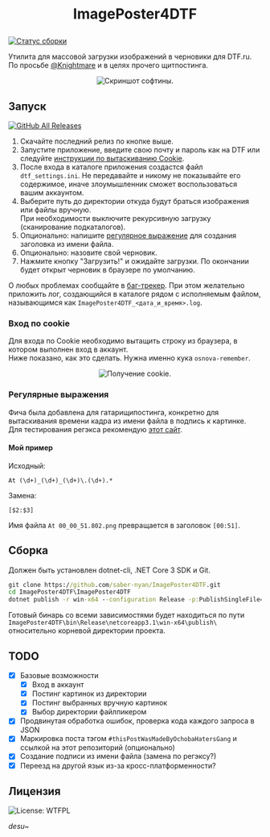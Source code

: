 # <p align="center">ImagePoster4DTF</p>
[![Статус сборки](https://travis-ci.com/saber-nyan/ImagePoster4DTF.svg?branch=master)](https://travis-ci.com/saber-nyan/ImagePoster4DTF)

Утилита для массовой загрузки изображений в черновики для DTF.ru. По просьбе [@Knightmare](https://dtf.ru/u/132253-knightmare) и в целях прочего щитпостинга.

<p align="center">
<img src="https://user-images.githubusercontent.com/25345196/86230794-40846e80-bb9a-11ea-925f-4b0681697024.png" alt="Скриншот софтины."></img>
</p>

## Запуск
[![GitHub All Releases](https://img.shields.io/github/downloads-pre/saber-nyan/ImagePoster4DTF/total?color=red&style=for-the-badge)](https://github.com/saber-nyan/ImagePoster4DTF/releases/latest)

1. Скачайте последний релиз по кнопке выше.
2. Запустите приложение, введите свою почту и пароль как на DTF или следуйте [инструкции по вытаскиванию Cookie](#вход-по-cookie).
3. После входа в каталоге приложения создастся файл `dtf_settings.ini`. Не передавайте и никому не показывайте его содержимое,
иначе злоумышленник сможет воспользоваться вашим аккаунтом.
4. Выберите путь до директории откуда будут браться изображения или файлы вручную.<br/>
При необходимости выключите рекурсивную загрузку (сканирование подкаталогов).
5. Опционально: напишите [регулярное выражение](#регулярные-выражения) для создания заголовка из имени файла.
6. Опционально: назовите свой черновик.
7. Нажмите кнопку "Загрузить!" и ожидайте загрузки. По окончании будет открыт черновик в браузере по умолчанию.

О любых проблемах сообщайте в [баг-трекер](https://github.com/saber-nyan/ImagePoster4DTF/issues).
При этом желательно приложить лог, создающийся в каталоге рядом с исполняемым файлом, называющимся как `ImagePoster4DTF_<дата_и_время>.log`.

### Вход по cookie
Для входа по Cookie необходимо вытащить строку из браузера, в котором выполнен вход в аккаунт.<br/>
Ниже показано, как это сделать. Нужна именно кука `osnova-remember`.

<p align="center">
<img src="https://user-images.githubusercontent.com/25345196/86235090-94925180-bba0-11ea-8f49-364616cd61c1.png" alt="Получение cookie."></img>
</p>

### Регулярные выражения
Фича была добавлена для гатарищипостинга, конкретно для вытаскивания времени кадра из имени файла в подпись к картинке.<br/>
Для тестирования регэкса рекомендую [этот сайт](https://regex101.com/).
#### Мой пример
Исходный:
```regexp
At (\d+)_(\d+)_(\d+)\.(\d+).*
```
Замена:
```regexp
[$2:$3]
```
Имя файла `At 00_00_51.802.png` превращается в заголовок `[00:51]`.


## Сборка
Должен быть установлен dotnet-cli, .NET Core 3 SDK и Git.
```cmd
git clone https://github.com/saber-nyan/ImagePoster4DTF.git
cd ImagePoster4DTF\ImagePoster4DTF
dotnet publish -r win-x64 --configuration Release -p:PublishSingleFile=true
```

Готовый бинарь со всеми зависимостями будет находиться по пути `ImagePoster4DTF\bin\Release\netcoreapp3.1\win-x64\publish\` относительно
корневой директории проекта.

## TODO
- [x] Базовые возможности
	- [x] Вход в аккаунт
	- [x] Постинг картинок из директории
	- [x] Постинг выбранных вручную картинок
	- [x] Выбор директории файлпикером
- [x] Продвинутая обработка ошибок, проверка кода каждого запроса в JSON
- [x] Маркировка поста тэгом `#thisPostWasMadeByOchobaHatersGang` и ссылкой на этот репозиторий (опционально)
- [x] Создание подписи из имени файла (замена по регэксу?)
- [x] Переезд на другой язык из-за кросс-платформенности?

## Лицензия

![License: WTFPL](https://img.shields.io/badge/license-WTFPL-blue?style=for-the-badge)

*desu~*
